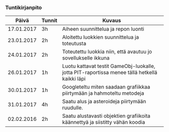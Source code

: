 ### Tuntikirjanpito
Päivä | Tunnit | Kuvaus
--------------- | ----- | ------
17.01.2017 | 3h | Aiheen suunnittelua ja repon luonti
23.01.2017 | 2h | Aloitettu luokkien suunnittelua ja toteutusta
24.01.2017 | 2h | Toteutettu luokkia niin, että avautuu jo sovellukselle ikkuna
26.01.2017 | 1h | Luotu kattavat testit GameObj-luokalle, jotta PIT-raportissa menee tällä hetkellä kaikki läpi
30.01.2017 | 1h | Googleteltu miten saadaan grafiikkaa piirtymään ja hahmoteltu metodeja
31.01.2017 | 4h | Saatu alus ja asteroideja piirtymään ruudulle.
02.02.2016 | 2h | Saatu alustavasti objektien grafiikoita käännettyä ja siistitty vähän koodia